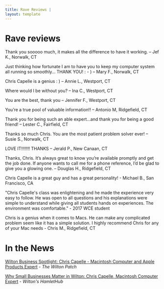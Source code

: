 ```yaml
---
title: Rave Reviews |
layout: template
---
```


# Rave reviews

Thank you sooooo much, it makes all the difference to have it working. – Jef K., Norwalk, CT

Just thinking how fortunate I am to have you to keep my computer system all running so smoothly… THANK YOU! : - ) – Mary F., Norwalk, CT

Chris Capelle is a genius : ) – Annie L., Westport, CT

Where would I be without you? – Ina C., Westport, CT

You are the best, thank you – Jennifer F., Westport, CT

You’re a true pool of valuable information!! – Antonio M, Ridgefield, CT

Thank you for being such an able expert…and thank you for being a good friend! – Lester C., Fairfield, CT

Thanks so much Chris. You are the most patient problem solver ever! – Susie S., Norwalk, CT


LOVE IT!!!!!!! THANKS – Jerald P., New Canaan, CT

Thanks, Chris. It’s always great to know you’re available promptly and get the job done. If anyone wants to call me for a phone reference, I’d be glad to give you a glowing one. – Douglas H., Ridgefield, CT

Chris Capelle is a great guy and has a great personality! - Michael B., San Francisco, CA


"Chris Capelle's class was enlightening and he made the experience very easy to follow.  He was open to all questions and his explanations were simple to understand while giving all students hands on experiences.  The environment was comfortable." - 2017 WCE student

Chris is a genius when it comes to Macs. He can make any complicated problem seem like it has a simple solution. I highly recommend Chris for any of your Mac needs - Chris M., Ridgefield, CT

# In the News

<a href="https://patch.com/connecticut/wilton/wilton-business-spotlight-chris-capelle--macintosh-computer-and-apple-products-expert">Wilton Business Spotlight: Chris Capelle - Macintosh Computer and Apple Products Expert</a> - *The Wilton Patch*

<a href="https://news.hamlethub.com/wilton/places/49650-why-small-businesses-matter-in-wilton-chris-capelle-macintosh-computer-expert">Why Small Businesses Matter in Wilton: Chris Capelle, Macintosh Computer Expert</a> - *Wilton's HamletHub*
